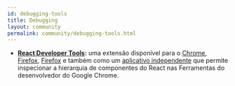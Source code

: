 ```yaml
---
id: debugging-tools
title: Debugging
layout: community
permalink: community/debugging-tools.html
---
```


  * **[React Developer Tools](https://github.com/facebook/react-devtools):** uma extensão disponível para o [Chrome](https://chrome.google.com/webstore/detail/react-developer-tools/fmkadmapgofadopljbjfkapdkoienihi), [Firefox](https://addons.mozilla.org/firefox/addon/react-devtools/), [Firefox](https://addons.mozilla.org/firefox/addon/react-devtools/) e também como um [aplicativo independente](https://github.com/facebook/react-devtools/tree/master/packages/react-devtools) que permite inspecionar a hierarquia de componentes do React nas Ferramentas do desenvolvedor do Google Chrome.